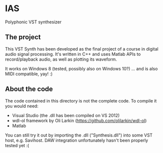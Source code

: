 # IAS
Polyphonic VST synthesizer

## The project
This VST Synth has been developed as the final project of a course in digital audio signal processing. It's written in C++ and uses Matlab APIs to record/playback audio, as well as plotting its waveform.

It works on Windows 8 (tested, possibly also on Windows 10?) ... and is also MIDI compatible, yay! :)

## About the code
The code contained in this directory is not the complete code.
To compile it you would need:
* Visual Studio (the .dll has been compiled on VS 2012)
* wdl-ol framework by Oli Larkin (https://github.com/olilarkin/wdl-ol)
* Matlab

You can still try it out by importing the .dll ("Synthesis.dll") into some VST host, e.g. Savihost. DAW integration unfortunately hasn't been properly tested yet :(
